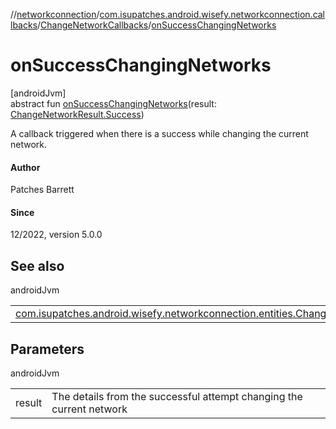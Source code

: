 //[networkconnection](../../../index.md)/[com.isupatches.android.wisefy.networkconnection.callbacks](../index.md)/[ChangeNetworkCallbacks](index.md)/[onSuccessChangingNetworks](on-success-changing-networks.md)

# onSuccessChangingNetworks

[androidJvm]\
abstract fun [onSuccessChangingNetworks](on-success-changing-networks.md)(result: [ChangeNetworkResult.Success](../../com.isupatches.android.wisefy.networkconnection.entities/-change-network-result/-success/index.md))

A callback triggered when there is a success while changing the current network.

#### Author

Patches Barrett

#### Since

12/2022, version 5.0.0

## See also

androidJvm

| | |
|---|---|
| [com.isupatches.android.wisefy.networkconnection.entities.ChangeNetworkResult.Success](../../com.isupatches.android.wisefy.networkconnection.entities/-change-network-result/-success/index.md) |  |

## Parameters

androidJvm

| | |
|---|---|
| result | The details from the successful attempt changing the current network |
